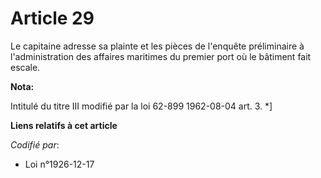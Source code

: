 # Article 29

Le capitaine adresse sa plainte et les pièces de l'enquête préliminaire à l'administration des affaires maritimes du premier
port où le bâtiment fait escale.

**Nota:**

Intitulé du titre III modifié par la loi 62-899 1962-08-04 art. 3. *]

**Liens relatifs à cet article**

_Codifié par_:

  - Loi n°1926-12-17
